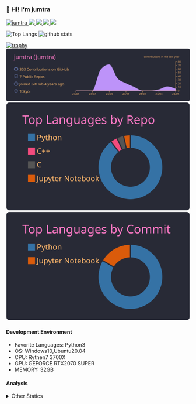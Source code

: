 ### 👋 Hi! I'm jumtra
<p align="left"> 
  <a href="https://github.com/jumtra/jumtra/">
    <img src="https://komarev.com/ghpvc/?username=jumtra" alt="jumtra" />
  </a>
  <a href="http://twitter.com/Jumtra1">
    <img height="20" src="https://img.shields.io/twitter/follow/Jumtra1?label=Twitter&logo=twitter&style=flat" />
  </a>
  <a href="https://github.com/jumtra">
    <img height="20" src="https://img.shields.io/github/followers/jumtra?label=follow&logo=github&style=flat" />
  </a>
  <a href="http://qiita.com/Jumtra">
    <img height="20" src="https://qiita-badge.apiapi.app/s/Jumtra/posts.svg" />
  </a>
  <a href="http://qiita.com/Jumtra">
    <img height="20" src="https://qiita-badge.apiapi.app/s/Jumtra/contributions.svg" />
  </a>
</p>

<p align="left"> 
  <img alt="Top Langs" height="150px" src="https://github-readme-stats.vercel.app/api/top-langs/?username=jumtra&layout=compact&count_private=true&show_icons=true&show_icons=true&theme=onedark" />
  <img alt="github stats" height="150px" src="https://github-readme-stats.vercel.app/api?username=jumtra&count_private=true&show_icons=true&show_icons=true&theme=onedark" />
</p>

[![trophy](https://github-profile-trophy.vercel.app/?username=jumtra&theme=gruvbox)](https://github.com/ryo-ma/github-profile-trophy)
[![](https://raw.githubusercontent.com/jumtra/jumtra/master/profile-summary-card-output/dracula/0-profile-details.svg)](https://github.com/vn7n24fzkq/github-profile-summary-cards)
[![](https://raw.githubusercontent.com/jumtra/jumtra/master/profile-summary-card-output/dracula/1-repos-per-language.svg)](https://github.com/vn7n24fzkq/github-profile-summary-cards)
[![](https://raw.githubusercontent.com/jumtra/jumtra/master/profile-summary-card-output/dracula/2-most-commit-language.svg)](https://github.com/vn7n24fzkq/github-profile-summary-cards)


#### Development Environment

- Favorite Languages: Python3
- OS: Windows10,Ubuntu20.04
- CPU: Rythen7 3700X
- GPU: GEFORCE RTX2070 SUPER
- MEMORY: 32GB

#### Analysis
<details>
  <summary>Other Statics</summary>
<!--START_SECTION:waka-->
![Code Time](http://img.shields.io/badge/Code%20Time-428%20hrs%2043%20mins-blue)

![Profile Views](http://img.shields.io/badge/Profile%20Views-0-blue)

**🐱 My GitHub Data** 

> 📦 403.8 kB Used in GitHub's Storage 
 > 
> 🏆 0 Contributions in the Year 2024
 > 
> 💼 Opted to Hire
 > 
> 📜 10 Public Repositories 
 > 
> 🔑 25 Private Repositories 
 > 
**I'm an Early 🐤** 

```text
🌞 Morning                99 commits          ████░░░░░░░░░░░░░░░░░░░░░   17.40 % 
🌆 Daytime                212 commits         █████████░░░░░░░░░░░░░░░░   37.26 % 
🌃 Evening                229 commits         ██████████░░░░░░░░░░░░░░░   40.25 % 
🌙 Night                  29 commits          █░░░░░░░░░░░░░░░░░░░░░░░░   05.10 % 
```
📅 **I'm Most Productive on Wednesday** 

```text
Monday                   79 commits          ███░░░░░░░░░░░░░░░░░░░░░░   13.88 % 
Tuesday                  93 commits          ████░░░░░░░░░░░░░░░░░░░░░   16.34 % 
Wednesday                103 commits         █████░░░░░░░░░░░░░░░░░░░░   18.10 % 
Thursday                 72 commits          ███░░░░░░░░░░░░░░░░░░░░░░   12.65 % 
Friday                   64 commits          ███░░░░░░░░░░░░░░░░░░░░░░   11.25 % 
Saturday                 101 commits         ████░░░░░░░░░░░░░░░░░░░░░   17.75 % 
Sunday                   57 commits          ███░░░░░░░░░░░░░░░░░░░░░░   10.02 % 
```


📊 **This Week I Spent My Time On** 

```text
🕑︎ Time Zone: Asia/Tokyo

💬 Programming Languages: 
Python                   12 hrs 10 mins      ███████████░░░░░░░░░░░░░░   42.69 % 
Terraform                9 hrs 41 mins       ████████░░░░░░░░░░░░░░░░░   33.98 % 
JSON                     3 hrs 59 mins       ███░░░░░░░░░░░░░░░░░░░░░░   13.97 % 
Markdown                 1 hr 42 mins        █░░░░░░░░░░░░░░░░░░░░░░░░   05.99 % 
Bash                     24 mins             ░░░░░░░░░░░░░░░░░░░░░░░░░   01.43 % 

🔥 Editors: 
VS Code                  28 hrs 31 mins      █████████████████████████   100.00 % 

🐱‍💻 Projects: 
geekly-llm-job-offer     28 hrs 31 mins      █████████████████████████   100.00 % 

💻 Operating System: 
Windows                  28 hrs 31 mins      █████████████████████████   100.00 % 
```

**I Mostly Code in Python** 

```text
Python                   31 repos            ██████████████████████░░░   88.57 % 
Jupyter Notebook         2 repos             █░░░░░░░░░░░░░░░░░░░░░░░░   05.71 % 
C                        1 repo              █░░░░░░░░░░░░░░░░░░░░░░░░   02.86 % 
C++                      1 repo              █░░░░░░░░░░░░░░░░░░░░░░░░   02.86 % 
```



**Timeline**

![Lines of Code chart](https://raw.githubusercontent.com/jumtra/jumtra/master/assets/bar_graph.png)


 Last Updated on 29/05/2024 19:33:41 UTC
<!--END_SECTION:waka-->
 </details>

